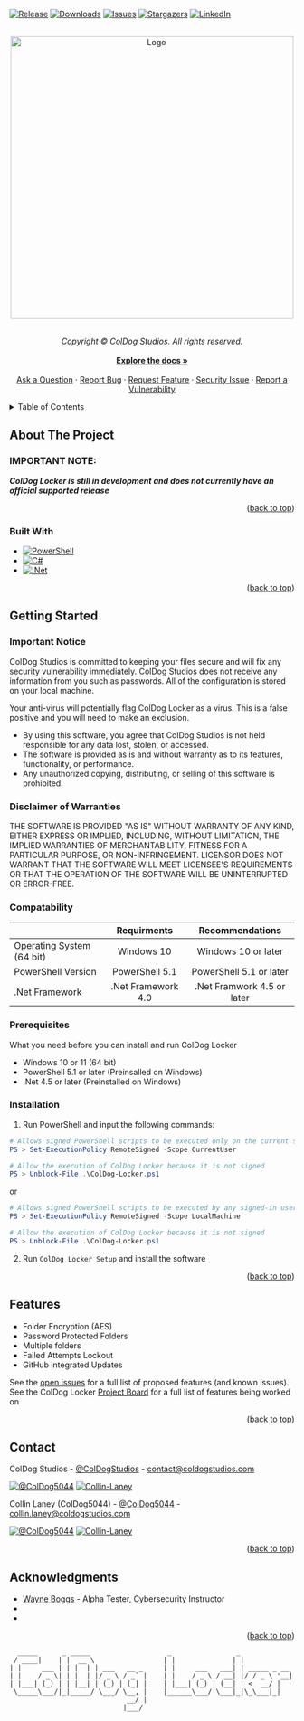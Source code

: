 <a name="readme-top"></a>

<!-- PROJECT SHIELDS -->
[![Release][release-shield]][release-url]
[![Downloads][downloads-shield]][downloads-url]
[![Issues][issues-shield]][issues-url]
[![Stargazers][stars-shield]][stars-url]
[![LinkedIn][linkedin-shield]][linkedin-cds-url]


<!-- PROJECT LOGO -->
<br>
<div align="center">
    <a href="https://github.com/ColDogStudios/ColDog-Locker">
      <img src="assets/images/cdlIcon.png" alt="Logo" width="500">
    </a>
    
  <p align="center">
    <br>
    <em>Copyright © ColDog Studios. All rights reserved.</em>
    <br>
    <br>
    <a href="https://github.com/ColDogStudios/ColDog-Locker/tree/CDS/docs"><strong>Explore the docs »</strong></a>
    <br>
    <br>
    <a href="https://github.com/ColDogStudios/ColDog-Locker/issues/new?assignees=&labels=type%3A+question&template=ask_a_question.yml&title=%5BQuestion%5D%3A+">Ask a Question</a>
    ·
    <a href="https://github.com/ColDogStudios/ColDog-Locker/issues/new?assignees=&labels=type%3A+bug&template=bug_report.yml&title=%5BBug%5D%3A+">Report Bug</a>
    ·
    <a href="https://github.com/ColDogStudios/ColDog-Locker/issues/new?assignees=&labels=type%3A+feature&template=feature_request.yml&title=%5BFeature+Request%5D%3A+">Request Feature</a>
    ·
    <a href="https://github.com/ColDogStudios/ColDog-Locker/issues/new?assignees=&labels=type%3A+security&template=security.yml&title=%5BSecurity%5D%3A+">Security Issue</a>
    ·
    <a href="https://github.com/ColDogStudios/ColDog-Locker/security/advisories/new">Report a Vulnerability</a>
  </p>
</div>


<!-- TABLE OF CONTENTS -->
<details>
  <summary>Table of Contents</summary>
  <ol>
    <li>
      <a href="#about-the-project">About The Project</a>
      <ul>
        <li><a href="#built-with">Built With</a></li>
      </ul>
    </li>
    <li>
      <a href="#getting-started">Getting Started</a>
      <ul>
        <li><a href="#important-notice-and-disclaimer">Important Notice and Disclaimer</a></li>
        <li><a href="#compatability">Compatability</a></li>
        <li><a href="#prerequisites">Prerequisites</a></li>
        <li><a href="#installation">Installation</a></li>
      </ul>
    </li>
    <li><a href="#usage">Usage</a></li>
    <li><a href="#features">Features</a></li>
    <li><a href="#contact">Contact</a></li>
    <li><a href="#acknowledgments">Acknowledgments</a></li>
  </ol>
</details>


<!-- ABOUT THE PROJECT -->
## About The Project

### IMPORTANT NOTE:

***ColDog Locker is still in development and does not currently have an official supported release***

<p align="right">(<a href="#readme-top">back to top</a>)</p>


### Built With

* [![PowerShell][PowerShell-shield]][PowerShell-url]
* [![C#][C#-shield]][C#-url]
* [![.Net][.Net-shield]][.Net-url]

<p align="right">(<a href="#readme-top">back to top</a>)</p>


<!-- GETTING STARTED -->
## Getting Started

### Important Notice

ColDog Studios is committed to keeping your files secure and will fix any security vulnerability immediately. ColDog Studios does not receive any information from you such as passwords. All of the configuration is stored on your local machine.

Your anti-virus will potentially flag ColDog Locker as a virus. This is a false positive and you will need to make an exclusion.

  - By using this software, you agree that ColDog Studios is not held responsible for any data lost, stolen, or accessed.
  - The software is provided as is and without warranty as to its features, functionality, or performance.
  - Any unauthorized copying, distributing, or selling of this software is prohibited.

### Disclaimer of Warranties

THE SOFTWARE IS PROVIDED "AS IS" WITHOUT WARRANTY OF ANY KIND, EITHER EXPRESS OR IMPLIED, INCLUDING, WITHOUT LIMITATION, THE IMPLIED WARRANTIES OF MERCHANTABILITY, FITNESS FOR A PARTICULAR PURPOSE, OR NON-INFRINGEMENT. LICENSOR DOES NOT WARRANT THAT THE SOFTWARE WILL MEET LICENSEE'S REQUIREMENTS OR THAT THE OPERATION OF THE SOFTWARE WILL BE UNINTERRUPTED OR ERROR-FREE.

### Compatability

|                           | Requirments         | Recommendations            |
| ------------------------- | :-----------------: | :------------------------: |
| Operating System (64 bit) | Windows 10          | Windows 10 or later        |
| PowerShell Version        | PowerShell 5.1      | PowerShell 5.1 or later    |
| .Net Framework            | .Net Framework 4.0  | .Net Framwork 4.5 or later |

### Prerequisites

What you need before you can install and run ColDog Locker

* Windows 10 or 11 (64 bit)
* PowerShell 5.1 or later (Preinsalled on Windows)
* .Net 4.5 or later (Preinstalled on Windows)


### Installation

1. Run PowerShell and input the following commands:

```PowerShell
# Allows signed PowerShell scripts to be executed only on the current signed-in user
PS > Set-ExecutionPolicy RemoteSigned -Scope CurrentUser

# Allow the execution of ColDog Locker because it is not signed
PS > Unblock-File .\ColDog-Locker.ps1
```

or

```PowerShell
# Allows signed PowerShell scripts to be executed by any signed-in user
PS > Set-ExecutionPolicy RemoteSigned -Scope LocalMachine

# Allow the execution of ColDog Locker because it is not signed
PS > Unblock-File .\ColDog-Locker.ps1
```

2. Run ```ColDog Locker Setup``` and install the software


<p align="right">(<a href="#readme-top">back to top</a>)</p>


<!-- USAGE EXAMPLES -->
<!--## Usage


Use this space to show useful examples of how a project can be used. Additional screenshots, code examples and demos work well in this space. You may also link to more resources.

*For more examples, please refer to the [Documentation](https://example.com)*

<p align="right">(<a href="#readme-top">back to top</a>)</p>
-->


<!-- FEATURES -->
## Features

- Folder Encryption (AES)
- Password Protected Folders
- Multiple folders
- Failed Attempts Lockout
- GitHub integrated Updates

See the [open issues](https://github.com/ColDogStudios/ColDog-Locker/issues) for a full list of proposed features (and known issues).
See the ColDog Locker [Project Board](https://github.com/orgs/ColDogStudios/projects/2) for a full list of features being worked on

<p align="right">(<a href="#readme-top">back to top</a>)</p>


<!-- CONTACT -->
## Contact

ColDog Studios - [@ColDogStudios](https://twitter.com/ColDogStudios) - contact@coldogstudios.com

[![@ColDog5044][twitter-shield]][twitter-cds-url]
[![Collin-Laney][linkedin-shield]][linkedin-cds-url]

Collin Laney (ColDog5044) - [@ColDog5044](https://twitter.com/ColDog5044) - collin.laney@coldogstudios.com

[![@ColDog5044][twitter-shield]][twitter-coldog-url]
[![Collin-Laney][linkedin-shield]][linkedin-coldog-url]

<p align="right">(<a href="#readme-top">back to top</a>)</p>


<!-- ACKNOWLEDGMENTS -->
## Acknowledgments

* [Wayne Boggs]() - Alpha Tester, Cybersecurity Instructor
* []()
* []()

<p align="right">(<a href="#readme-top">back to top</a>)</p>

      _____      _ _____                   _                _             
     / ____|    | |  __ \                 | |              | |            
    | |     ___ | | |  | | ___   __ _     | |     ___   ___| | _____ _ __ 
    | |    / _ \| | |  | |/ _ \ / _` |    | |    / _ \ / __| |/ / _ \ '__|
    | |___| (_) | | |__| | (_) | (_| |    | |___| (_) | (__|   <  __/ |   
     \_____\___/|_|_____/ \___/ \__, |    |______\___/ \___|_|\_\___|_|   
                                 __/ |                                    
                                |___/                                       

<!-- MARKDOWN LINKS & IMAGES -->
[release-shield]: https://img.shields.io/github/v/release/ColDogStudios/ColDog-Locker?style=for-the-badge
[release-url]: https://github.com/ColDogStudios/ColDog-Locker
[downloads-shield]: https://img.shields.io/github/downloads/ColDogStudios/ColDog-Locker/total.svg?style=for-the-badge
[downloads-url]: https://github.com/ColDogStudios/ColDog-Locker
[issues-shield]: https://img.shields.io/github/issues/ColDogStudios/ColDog-Locker.svg?style=for-the-badge
[issues-url]: https://github.com/ColDogStudios/ColDog-Locker/issues
[stars-shield]: https://img.shields.io/github/stars/ColDogStudios/ColDog-Locker.svg?style=for-the-badge
[stars-url]: https://github.com/ColDogStudios/ColDog-Locker/stargazers

[github-shield]: https://img.shields.io/badge/github-%23121011.svg?style=for-the-badge&logo=github&logoColor=white
[github-url]: https://github.com/ColDogStudios

[twitter-shield]: https://img.shields.io/badge/Twitter-%231DA1F2.svg?style=for-the-badge&logo=Twitter&logoColor=white
[linkedin-shield]: https://img.shields.io/badge/linkedin-%230077B5.svg?style=for-the-badge&logo=linkedin&logoColor=white

[twitter-cds-url]: https://twitter.com/ColDogStudios
[linkedin-cds-url]: https://www.linkedin.com/company/coldog-studios

[twitter-coldog-url]: https://twitter.com/ColDog5044
[linkedin-coldog-url]: https://www.linkedin.com/in/collin-laney/

[PowerShell-shield]:https://img.shields.io/badge/PowerShell-%235391FE.svg?style=for-the-badge&logo=powershell&logoColor=white
[PowerShell-url]: https://docs.microsoft.com/en-us/powershell/
[C#-shield]: https://img.shields.io/badge/c%23-%23239120.svg?style=for-the-badge&logo=c-sharp&logoColor=white
[C#-url]: https://docs.microsoft.com/en-us/dotnet/csharp/
[.Net-shield]: https://img.shields.io/badge/.NET-5C2D91?style=for-the-badge&logo=.net&logoColor=white
[.Net-url]: https://dotnet.microsoft.com/
